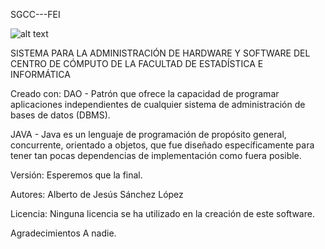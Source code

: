 SGCC---FEI

![alt text](https://i.imgur.com/ZxrjOhz.png)

SISTEMA PARA LA ADMINISTRACIÓN DE HARDWARE Y
SOFTWARE DEL CENTRO DE CÓMPUTO DE LA FACULTAD DE
ESTADÍSTICA E INFORMÁTICA

Creado con:
DAO - 
Patrón que ofrece la capacidad de programar aplicaciones 
independientes de cualquier sistema de administración de
bases de datos (DBMS).

JAVA - 
Java es un lenguaje de programación de propósito general, 
concurrente, orientado a objetos, que fue diseñado específicamente
para tener tan pocas dependencias de implementación como fuera posible.

Versión:
Esperemos que la final.

Autores:
Alberto de Jesús Sánchez López

Licencia:
Ninguna licencia se ha utilizado en la creación de este software.

Agradecimientos
A nadie. 
